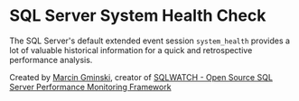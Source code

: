 # SQL Server System Health Check

The SQL Server's default extended event session `system_health` provides a lot of valuable historical information for a quick and retrospective performance analysis.

Created by [Marcin Gminski](http://github.com/marcingminski/), creator of [SQLWATCH - Open Source SQL Server Performance Monitoring Framework](https://github.com/marcingminski/sqlwatch/)
